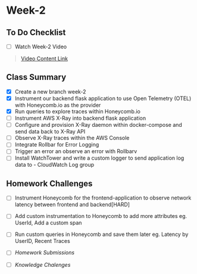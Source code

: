 # Week-2

## To Do Checklist

- [ ] Watch Week-2 Video

> [Video Content Link](video_content_week2.md)

## Class Summary

- [x] Create a new branch week-2
- [x] Instrument our backend flask application to use Open Telemetry (OTEL) with Honeycomb.io as the provider
- [x] Run queries to explore traces within Honeycomb.io
- [ ] Instrument AWS X-Ray into backend flask application
- [ ] Configure and provision X-Ray daemon within docker-compose and send data back to X-Ray API
- [ ] Observe X-Ray traces within the AWS Console
- [ ] Integrate Rollbar for Error Logging
- [ ] Trigger an error an observe an error with Rollbarv
- [ ] Install WatchTower and write a custom logger to send application log data to - CloudWatch Log group

## Homework Challenges

- [ ] Instrument Honeycomb for the frontend-application to observe network latency between frontend and backend[HARD]
- [ ] Add custom instrumentation to Honeycomb to add more attributes eg. UserId, Add a custom span
- [ ] Run custom queries in Honeycomb and save them later eg. Latency by UserID, Recent Traces

- [ ] *Homework Submissions*

- [ ] *Knowledge Chalenges*